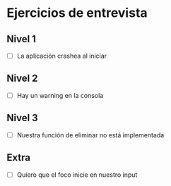 # Ejercicios de entrevista

## Nivel 1
- [ ] La aplicación crashea al iniciar

## Nivel 2
- [ ] Hay un warning en la consola

## Nivel 3
- [ ] Nuestra función de eliminar no está implementada

## Extra
- [ ] Quiero que el foco inicie en nuestro input
